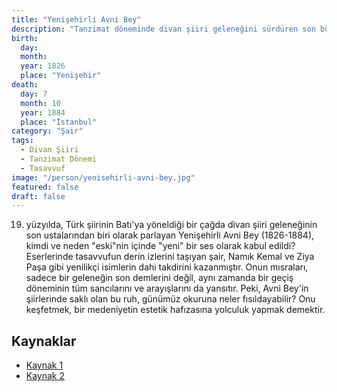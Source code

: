 ```yaml
---
title: "Yenişehirli Avni Bey"
description: "Tanzimat döneminde divan şiiri geleneğini sürdüren son büyük şairlerden biri."
birth:
  day: 
  month: 
  year: 1826
  place: "Yenişehir"
death:
  day: 7
  month: 10
  year: 1884
  place: "İstanbul"
category: "Şair"
tags:
  - Divan Şiiri
  - Tanzimat Dönemi
  - Tasavvuf
image: "/person/yenisehirli-avni-bey.jpg"
featured: false
draft: false
---
```


19. yüzyılda, Türk şiirinin Batı'ya yöneldiği bir çağda divan şiiri geleneğinin son ustalarından biri olarak parlayan Yenişehirli Avni Bey (1826-1884), kimdi ve neden "eski"nin içinde "yeni" bir ses olarak kabul edildi? Eserlerinde tasavvufun derin izlerini taşıyan şair, Namık Kemal ve Ziya Paşa gibi yenilikçi isimlerin dahi takdirini kazanmıştır. Onun mısraları, sadece bir geleneğin son demlerini değil, aynı zamanda bir geçiş döneminin tüm sancılarını ve arayışlarını da yansıtır. Peki, Avni Bey'in şiirlerinde saklı olan bu ruh, günümüz okuruna neler fısıldayabilir? Onu keşfetmek, bir medeniyetin estetik hafızasına yolculuk yapmak demektir.

## Kaynaklar

- [Kaynak 1](https://islamansiklopedisi.org.tr/avni-bey-yenisehirli)
- [Kaynak 2](https://www.turkedebiyati.org/yenişehirli-avni-bey.html)